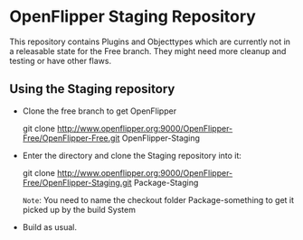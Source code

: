 # OpenFlipper Staging Repository

This repository contains Plugins and Objecttypes which are currently not in a 
releasable state for the Free branch. They might need more cleanup and testing 
or have other flaws.


## Using the Staging repository


* Clone the free branch to get OpenFlipper

    git clone http://www.openflipper.org:9000/OpenFlipper-Free/OpenFlipper-Free.git OpenFlipper-Staging
  
* Enter the directory and clone the Staging repository into it:

    git clone http://www.openflipper.org:9000/OpenFlipper-Free/OpenFlipper-Staging.git Package-Staging

    `Note`: You need to name the checkout folder Package-something to get it picked up by the build System
        
* Build as usual.